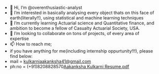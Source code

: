 - 👋 Hi, I’m @overenthusiastic-analyst
- 👀 I’m interested in basically analysing every object thats on this face of earth(literally!!), using statistical and machine learning techniques
- 🌱 I’m currently learning Actuarial science and Quantitative finance, and ambition to become a fellow of Casualty Actuarial Society, USA.
- 💞️ I’m looking to collaborate on tons of projects, of every area of expertise
- 📫 How to reach me;
- if you have anything for me(including internship oppurtunity!!!), please find below:
- mail = kulkarniaakanksha41@gmail.com
- ph:no = (+91)8208828570[Aakanksha Kulkarni Resume.pdf](https://github.com/overenthusiastic-analyst/overenthusiastic-analyst/files/9168445/Aakanksha.Kulkarni.Resume.pdf)


<!---
overenthusiastic-analyst/overenthusiastic-analyst is a ✨ special ✨ repository because its `README.md` (this file) appears on your GitHub profile.
You can click the Preview link to take a look at your changes.
--->
